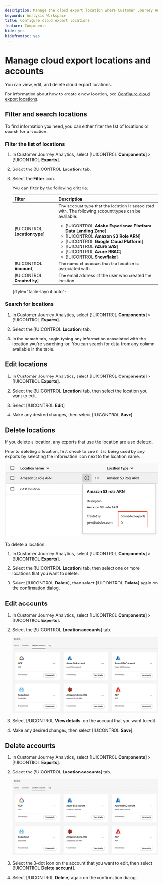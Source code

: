 ```yaml
---
description: Manage the cloud export location where Customer Journey Analytics data can be sent
keywords: Analysis Workspace
title: Configure cloud export locations
feature: Components
hide: yes
hidefromtoc: yes
---
```

# Manage cloud export locations and accounts

You can view, edit, and delete cloud export locations.

For information about how to create a new location, see [Configure cloud export locations](/help/components/exports/cloud-export-locations.md).

## Filter and search locations

To find information you need, you can either filter the list of locations or search for a location.

### Filter the list of locations

1. In Customer Journey Analytics, select [!UICONTROL **Components**] > [!UICONTROL **Exports**].

1. Select the [!UICONTROL **Location**] tab.

1. Select the **Filter** icon.

   <!-- add screenshot -->

   You can filter by the following criteria:

   |Filter | Description |
   |---------|----------|
   | [!UICONTROL **Location type**]<!--should this be changed to Account type?--> | The account type that the location is associated with. The following account types can be available: <ul><li>[!UICONTROL **Adobe Experience Platform Data Landing Zone**]</li><li>[!UICONTROL **Amazon S3 Role ARN**]</li><li>[!UICONTROL **Google Cloud Platform**]</li><li>[!UICONTROL **Azure SAS**]</li><li>[!UICONTROL **Azure RBAC**]</li><li>[!UICONTROL **Snowflake**]</li></ul> | 
   | [!UICONTROL **Account**] | The name of account that the location is associated with. |
   | [!UICONTROL **Created by**] | The email address of the user who created the location. |

   {style="table-layout:auto"}

### Search for locations

1. In Customer Journey Analytics, select [!UICONTROL **Components**] > [!UICONTROL **Exports**].

1. Select the [!UICONTROL **Location**] tab.

1. In the search tab, begin typing any information associated with the location you're searching for. You can search for data from any column available in the table.

## Edit locations

1. In Customer Journey Analytics, select [!UICONTROL **Components**] > [!UICONTROL **Exports**].

1. Select the [!UICONTROL **Location**] tab, then select the location you want to edit.

   <!-- add screenshot? -->

1. Select [!UICONTROL **Edit**].

1. Make any desired changes, then select [!UICONTROL **Save**].

## Delete locations

If you delete a location, any exports that use the location are also deleted. 

Prior to deleting a location, first check to see if it is being used by any exports by selecting the information icon next to the location name.

![connected exports](assets/location-connected-exports.png)

To delete a location:

1. In Customer Journey Analytics, select [!UICONTROL **Components**] > [!UICONTROL **Exports**].

1. Select the [!UICONTROL **Location**] tab, then select one or more locations that you want to delete.

   <!-- add screenshot? -->

1. Select [!UICONTROL **Delete**], then select [!UICONTROL **Delete**] again on the confirmation dialog.

## Edit accounts

1. In Customer Journey Analytics, select [!UICONTROL **Components**] > [!UICONTROL **Exports**].

1. Select the [!UICONTROL **Location accounts**] tab.

   ![Accounts page](assets/account-page.png)

1. Select [!UICONTROL **View details**] on the account that you want to edit.

1. Make any desired changes, then select [!UICONTROL **Save**].

## Delete accounts

1. In Customer Journey Analytics, select [!UICONTROL **Components**] > [!UICONTROL **Exports**].

1. Select the [!UICONTROL **Location accounts**] tab.

   ![Accounts page](assets/account-page.png)

1. Select the 3-dot icon on the account that you want to edit, then select [!UICONTROL **Delete account**]. 

1. Select [!UICONTROL **Delete**] again on the confirmation dialog.
